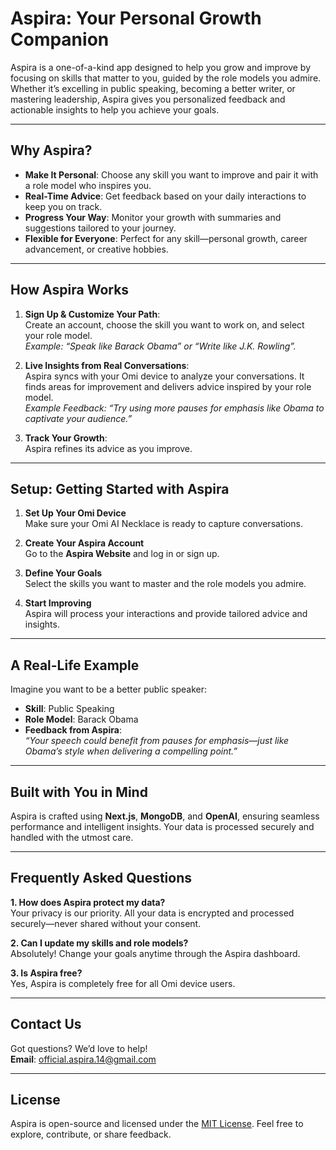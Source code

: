 # Aspira: Your Personal Growth Companion

Aspira is a one-of-a-kind app designed to help you grow and improve by focusing on skills that matter to you, guided by the role models you admire. Whether it’s excelling in public speaking, becoming a better writer, or mastering leadership, Aspira gives you personalized feedback and actionable insights to help you achieve your goals.

---

## Why Aspira?

- **Make It Personal**: Choose any skill you want to improve and pair it with a role model who inspires you.
- **Real-Time Advice**: Get feedback based on your daily interactions to keep you on track.
- **Progress Your Way**: Monitor your growth with summaries and suggestions tailored to your journey.
- **Flexible for Everyone**: Perfect for any skill—personal growth, career advancement, or creative hobbies.

---

## How Aspira Works

1. **Sign Up & Customize Your Path**:  
   Create an account, choose the skill you want to work on, and select your role model.  
   _Example: “Speak like Barack Obama” or “Write like J.K. Rowling”._

2. **Live Insights from Real Conversations**:  
   Aspira syncs with your Omi device to analyze your conversations. It finds areas for improvement and delivers advice inspired by your role model.  
   _Example Feedback: “Try using more pauses for emphasis like Obama to captivate your audience.”_

3. **Track Your Growth**:  
   Aspira refines its advice as you improve.

---

## Setup: Getting Started with Aspira

1. **Set Up Your Omi Device**  
   Make sure your Omi AI Necklace is ready to capture conversations.

2. **Create Your Aspira Account**  
   Go to the **Aspira Website** and log in or sign up.

3. **Define Your Goals**  
   Select the skills you want to master and the role models you admire.

4. **Start Improving**  
   Aspira will process your interactions and provide tailored advice and insights.

---

## A Real-Life Example

Imagine you want to be a better public speaker:  
- **Skill**: Public Speaking  
- **Role Model**: Barack Obama  
- **Feedback from Aspira**:  
  _“Your speech could benefit from pauses for emphasis—just like Obama’s style when delivering a compelling point.”_

---

## Built with You in Mind

Aspira is crafted using **Next.js**, **MongoDB**, and **OpenAI**, ensuring seamless performance and intelligent insights. Your data is processed securely and handled with the utmost care.

---

## Frequently Asked Questions

**1. How does Aspira protect my data?**  
Your privacy is our priority. All your data is encrypted and processed securely—never shared without your consent.

**2. Can I update my skills and role models?**  
Absolutely! Change your goals anytime through the Aspira dashboard.

**3. Is Aspira free?**  
Yes, Aspira is completely free for all Omi device users.

---

## Contact Us  

Got questions? We’d love to help!  
**Email**: official.aspira.14@gmail.com

---

## License  

Aspira is open-source and licensed under the [MIT License](https://opensource.org/licenses/MIT). Feel free to explore, contribute, or share feedback.